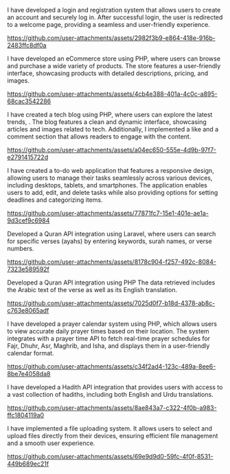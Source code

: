 

I have developed a login and registration system that allows users to create an account and securely log in. After successful login, the user is redirected to a welcome page, providing a seamless and user-friendly experience.

https://github.com/user-attachments/assets/2982f3b9-e864-418e-916b-2483ffc8df0a


I have developed an eCommerce store using PHP, where users can browse and purchase a wide variety of products. The store features a user-friendly interface, showcasing products with detailed descriptions, pricing, and images.

https://github.com/user-attachments/assets/4cb4e388-401a-4c0c-a895-68cac3542286


I have created a tech blog using PHP, where users can explore the latest trends, . The blog features a clean and dynamic interface, showcasing articles and images related to tech. Additionally, I implemented a like and a comment section that allows readers to engage with the content.

https://github.com/user-attachments/assets/a04ec650-555e-4d9b-97f7-e2791415722d


I have created a to-do web application that features a responsive design, allowing users to manage their tasks seamlessly across various devices, including desktops, tablets, and smartphones. The application enables users to add, edit, and delete tasks while also providing options for setting deadlines and categorizing items.

https://github.com/user-attachments/assets/77871fc7-15e1-401e-ae1a-9d3cef9c6984


Developed a Quran API integration using Laravel, where users can search for specific verses (ayahs) by entering keywords, surah names, or verse numbers.

https://github.com/user-attachments/assets/8178c904-f257-492c-8084-7323e589592f


Developed a Quran API integration using PHP The data retrieved includes the Arabic text of the verse as well as its English translation.

https://github.com/user-attachments/assets/7025d0f7-b18d-4378-ab8c-c763e8065adf


I have developed a prayer calendar system using PHP, which allows users to view accurate daily prayer times based on their location. The system integrates with a prayer time API to fetch real-time prayer schedules for Fajr, Dhuhr, Asr, Maghrib, and Isha, and displays them in a user-friendly calendar format.

https://github.com/user-attachments/assets/c34f2ad4-123c-489a-8ee6-8be7e4058da8


I have developed a Hadith API integration that provides users with access to a vast collection of hadiths, including both English and Urdu translations.

https://github.com/user-attachments/assets/8ae843a7-c322-4f0b-a983-ffc1804119a0


I have implemented a file uploading system. It allows users to select and upload files directly from their devices, ensuring efficient file management and a smooth user experience.

https://github.com/user-attachments/assets/69e9d9d0-59fc-4f0f-8531-449b689ec21f

